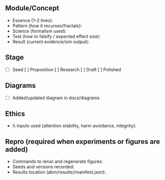 ## Module/Concept
- Essence (1–2 lines):
- Pattern (how it recurses/fractals):
- Science (formalism used):
- Test (how to falsify / expected effect size):
- Result (current evidence/sim output):

## Stage
- [ ] Seed  [ ] Proposition  [ ] Research  [ ] Draft  [ ] Polished

## Diagrams
- [ ] Added/updated diagram in docs/diagrams

## Ethics
- λ inputs used (attention stability, harm avoidance, integrity):

## Repro (required when experiments or figures are added)
- Commands to rerun and regenerate figures:
- Seeds and versions recorded:
- Results location (abm/results/<slug>/manifest.json):


